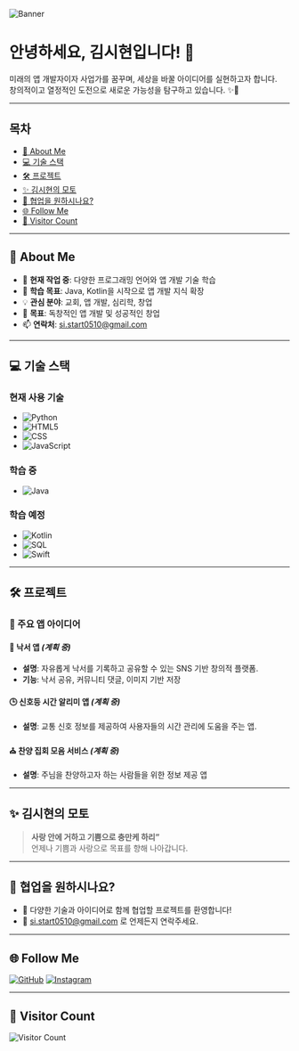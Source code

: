 ![Banner](https://images.unsplash.com/photo-1519389950473-47ba0277781c?ixlib=rb-1.2.1&auto=format&fit=crop&w=1200&h=300&q=80)


# 안녕하세요, 김시현입니다! 👋

미래의 앱 개발자이자 사업가를 꿈꾸며, 세상을 바꿀 아이디어를 실현하고자 합니다.  
창의적이고 열정적인 도전으로 새로운 가능성을 탐구하고 있습니다. ✨🚀

---

## 목차
- [🌟 About Me](#-about-me)
- [💻 기술 스택](#-기술-스택)
- [🛠️ 프로젝트](#️-프로젝트)
- [✨ 김시현의 모토](#-김시현의-모토)
- [🤝 협업을 원하시나요?](#-협업을-원하시나요)
- [🌐 Follow Me](#-follow-me)
- [👥 Visitor Count](#=visitor-count)

---

## 🌟 About Me

- 🔭 **현재 작업 중**: 다양한 프로그래밍 언어와 앱 개발 기술 학습  
- 🌱 **학습 목표**: Java, Kotlin을 시작으로 앱 개발 지식 확장  
- 💡 **관심 분야**: 교회, 앱 개발, 심리학, 창업  
- 🎯 **목표**: 독창적인 앱 개발 및 성공적인 창업  
- 📫 **연락처**: [si.start0510@gmail.com](mailto:si.start0510@gmail.com)

---

## 💻 기술 스택

### 현재 사용 기술
- ![Python](https://img.shields.io/badge/Python-3776AB?style=for-the-badge&logo=python&logoColor=white)
- ![HTML5](https://img.shields.io/badge/HTML5-E34F26?style=for-the-badge&logo=html5&logoColor=white)
- ![CSS](https://img.shields.io/badge/CSS3-1572B6?style=for-the-badge&logo=css3&logoColor=white)
- ![JavaScript](https://img.shields.io/badge/JavaScript-F7DF1E?style=for-the-badge&logo=javascript&logoColor=black)

### 학습 중
- ![Java](https://img.shields.io/badge/Java-007396?style=for-the-badge&logo=java&logoColor=white)

### 학습 예정
- ![Kotlin](https://img.shields.io/badge/Kotlin-0095D5?style=for-the-badge&logo=kotlin&logoColor=white)
- ![SQL](https://img.shields.io/badge/SQL-4479A1?style=for-the-badge&logo=postgresql&logoColor=white)
- ![Swift](https://img.shields.io/badge/Swift-FA7343?style=for-the-badge&logo=swift&logoColor=white)

---

## 🛠️ 프로젝트

### 🌟 주요 앱 아이디어

#### 🎨 낙서 앱 *(계획 중)*
- **설명**: 자유롭게 낙서를 기록하고 공유할 수 있는 SNS 기반 창의적 플랫폼.
- **기능**: 낙서 공유, 커뮤니티 댓글, 이미지 기반 저장

#### 🕒 신호등 시간 알리미 앱 *(계획 중)*
- **설명**: 교통 신호 정보를 제공하여 사용자들의 시간 관리에 도움을 주는 앱.

#### ⛪ 찬양 집회 모음 서비스 *(계획 중)*
- **설명**: 주님을 찬양하고자 하는 사람들을 위한 정보 제공 앱

---

## ✨ 김시현의 모토

> **사랑 안에 거하고 기쁨으로 충만케 하리”**  
> 언제나 기쁨과 사랑으로 목표를 향해 나아갑니다.

---

## 🤝 협업을 원하시나요?

- 💬 다양한 기술과 아이디어로 함께 협업할 프로젝트를 환영합니다!
- 📧 [si.start0510@gmail.com](mailto:si.start0510@gmail.com) 로 언제든지 연락주세요.

---

## 🌐 Follow Me

[![GitHub](https://img.shields.io/badge/GitHub-181717?style=for-the-badge&logo=github&logoColor=white)](https://github.com/shyun51)
[![Instagram](https://img.shields.io/badge/Instagram-E4405F?style=for-the-badge&logo=instagram&logoColor=white)](https://instagram.com/sl_hye0n)

---

## 👥 Visitor Count
![Visitor Count](https://profile-counter.glitch.me/shyun51/count.svg)